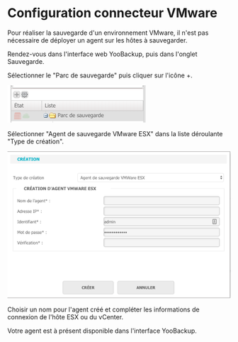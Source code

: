 # Configuration connecteur VMware

Pour réaliser la sauvegarde d'un environnement VMware, il n'est pas nécessaire de déployer un agent sur les hôtes à sauvegarder.

Rendez-vous dans l'interface web YooBackup, puis dans l'onglet Sauvegarde.

Sélectionner le "Parc de sauvegarde" puis cliquer sur l'icône +.

![](../../.gitbook/assets/image%20%285%29.png)

Sélectionner "Agent de sauvegarde VMware ESX" dans la liste déroulante "Type de création".

![](../../.gitbook/assets/image%20%2828%29.png)

Choisir un nom pour l'agent créé et compléter les informations de connexion de l'hôte ESX ou du vCenter.

Votre agent est à présent disponible dans l'interface YooBackup.



